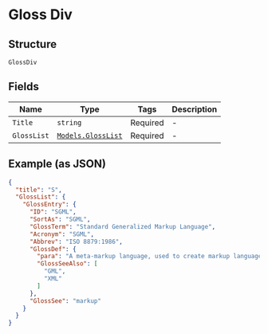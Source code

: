 
# Gloss Div

## Structure

`GlossDiv`

## Fields

| Name | Type | Tags | Description |
|  --- | --- | --- | --- |
| `Title` | `string` | Required | - |
| `GlossList` | [`Models.GlossList`](/doc/models/gloss-list.md) | Required | - |

## Example (as JSON)

```json
{
  "title": "S",
  "GlossList": {
    "GlossEntry": {
      "ID": "SGML",
      "SortAs": "SGML",
      "GlossTerm": "Standard Generalized Markup Language",
      "Acronym": "SGML",
      "Abbrev": "ISO 8879:1986",
      "GlossDef": {
        "para": "A meta-markup language, used to create markup languages such as DocBook.",
        "GlossSeeAlso": [
          "GML",
          "XML"
        ]
      },
      "GlossSee": "markup"
    }
  }
}
```

